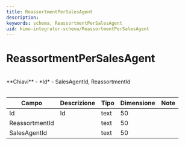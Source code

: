 ```yaml
---
title: ReassortmentPerSalesAgent
description:
keywords: schema, ReassortmentPerSalesAgent
uid: kimo-integrator-schema/ReassortmentPerSalesAgent
---
```


# ReassortmentPerSalesAgent

<br>
**Chiavi**
- *Id*
- SalesAgentId, ReassortmentId
<br><br>

| Campo | Descrizione | Tipo | Dimensione | Note |
| --- | --- | --- | --- | --- |
| Id | Id | text | 50 |  |
| ReassortmentId |  | text | 50 |  |
| SalesAgentId |  | text | 50 |  |

